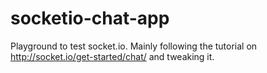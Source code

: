 socketio-chat-app
=================

Playground to test socket.io. Mainly following the tutorial on http://socket.io/get-started/chat/ and tweaking it.
